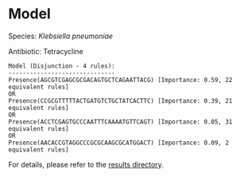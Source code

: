 
# Model

Species: *Klebsiella pneumoniae*

Antibiotic: Tetracycline

```
Model (Disjunction - 4 rules):
------------------------------
Presence(AGCGTCGAGCGCGACAGTGCTCAGAATTACG) [Importance: 0.59, 22 equivalent rules]
OR
Presence(CCGCGTTTTTACTGATGTCTGCTATCACTTC) [Importance: 0.39, 21 equivalent rules]
OR
Presence(ACCTCGAGTGCCCAATTTCAAAATGTTCAGT) [Importance: 0.05, 31 equivalent rules]
OR
Presence(AACACCGTAGGCCCGCGCAAGCGCATGGACT) [Importance: 0.09, 2 equivalent rules]

```

For details, please refer to the [results directory](../../../../../results/scm_b/klebsiella%20pneumoniae/tetracycline/repeat_6/).

